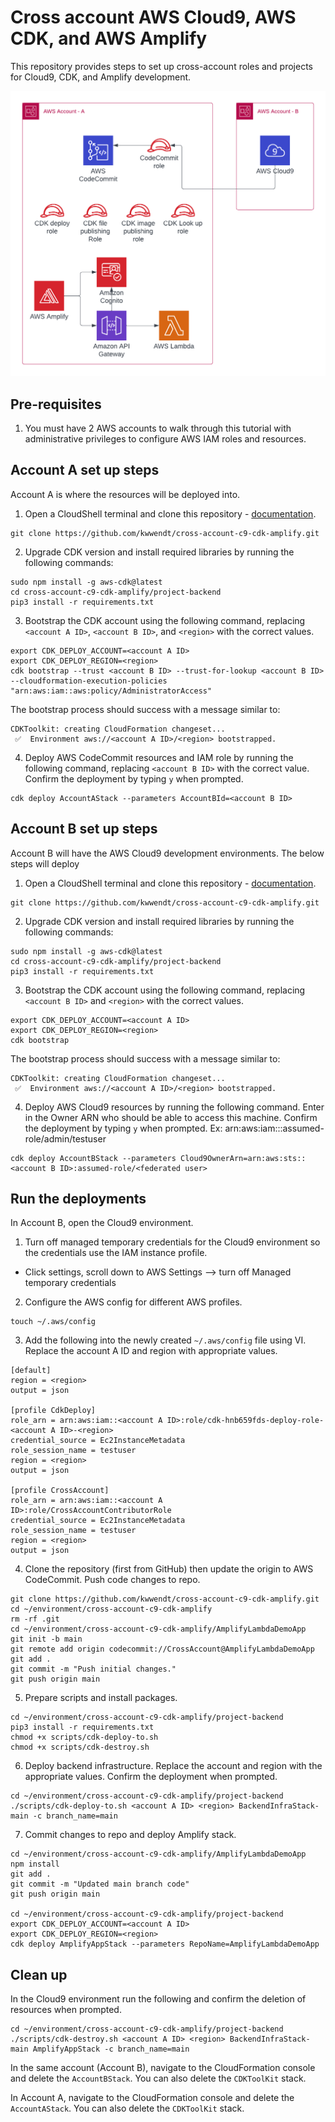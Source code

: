 # Cross account AWS Cloud9, AWS CDK, and AWS Amplify

This repository provides steps to set up cross-account roles and projects for Cloud9, CDK, and Amplify development.

![Architecture diagram](/img/C9-Cross-Account.png)

## Pre-requisites

1. You must have 2 AWS accounts to walk through this tutorial with administrative privileges to configure AWS IAM roles and resources.

## Account A set up steps

Account A is where the resources will be deployed into.

1. Open a CloudShell terminal and clone this repository - [documentation](https://docs.aws.amazon.com/cloudshell/latest/userguide/getting-started.html).

```
git clone https://github.com/kwwendt/cross-account-c9-cdk-amplify.git
```

2. Upgrade CDK version and install required libraries by running the following commands:

```
sudo npm install -g aws-cdk@latest
cd cross-account-c9-cdk-amplify/project-backend
pip3 install -r requirements.txt
```

3. Bootstrap the CDK account using the following command, replacing `<account A ID>`, `<account B ID>`, and `<region>` with the correct values.

```
export CDK_DEPLOY_ACCOUNT=<account A ID>
export CDK_DEPLOY_REGION=<region>
cdk bootstrap --trust <account B ID> --trust-for-lookup <account B ID> --cloudformation-execution-policies "arn:aws:iam::aws:policy/AdministratorAccess"
```

The bootstrap process should success with a message similar to:
```
CDKToolkit: creating CloudFormation changeset...
 ✅  Environment aws://<account A ID>/<region> bootstrapped.
```

4. Deploy AWS CodeCommit resources and IAM role by running the following command, replacing `<account B ID>` with the correct value. Confirm the deployment by typing `y` when prompted.

```
cdk deploy AccountAStack --parameters AccountBId=<account B ID>
```

## Account B set up steps

Account B will have the AWS Cloud9 development environments. The below steps will deploy 

1. Open a CloudShell terminal and clone this repository - [documentation](https://docs.aws.amazon.com/cloudshell/latest/userguide/getting-started.html).

```
git clone https://github.com/kwwendt/cross-account-c9-cdk-amplify.git
```

2. Upgrade CDK version and install required libraries by running the following commands:

```
sudo npm install -g aws-cdk@latest
cd cross-account-c9-cdk-amplify/project-backend
pip3 install -r requirements.txt
```

3. Bootstrap the CDK account using the following command, replacing `<account B ID>` and `<region>` with the correct values.

```
export CDK_DEPLOY_ACCOUNT=<account A ID>
export CDK_DEPLOY_REGION=<region>
cdk bootstrap
```

The bootstrap process should success with a message similar to:

```
CDKToolkit: creating CloudFormation changeset...
 ✅  Environment aws://<account A ID>/<region> bootstrapped.
```

 4. Deploy AWS Cloud9 resources by running the following command. Enter in the Owner ARN who should be able to access this machine. Confirm the deployment by typing `y` when prompted. Ex: arn:aws:iam::<account B ID>:assumed-role/admin/testuser

```
cdk deploy AccountBStack --parameters Cloud9OwnerArn=arn:aws:sts::<account B ID>:assumed-role/<federated user>
```

## Run the deployments

In Account B, open the Cloud9 environment.

1. Turn off managed temporary credentials for the Cloud9 environment so the credentials use the IAM instance profile.
- Click settings, scroll down to AWS Settings --> turn off Managed temporary credentials

2. Configure the AWS config for different AWS profiles.

```
touch ~/.aws/config
```

3. Add the following into the newly created `~/.aws/config` file using VI. Replace the account A ID and region with appropriate values.

```
[default]
region = <region>
output = json

[profile CdkDeploy]
role_arn = arn:aws:iam::<account A ID>:role/cdk-hnb659fds-deploy-role-<account A ID>-<region>
credential_source = Ec2InstanceMetadata
role_session_name = testuser
region = <region>
output = json

[profile CrossAccount]
role_arn = arn:aws:iam::<account A ID>:role/CrossAccountContributorRole
credential_source = Ec2InstanceMetadata
role_session_name = testuser
region = <region>
output = json
```

4. Clone the repository (first from GitHub) then update the origin to AWS CodeCommit. Push code changes to repo.

```
git clone https://github.com/kwwendt/cross-account-c9-cdk-amplify.git
cd ~/environment/cross-account-c9-cdk-amplify
rm -rf .git
cd ~/environment/cross-account-c9-cdk-amplify/AmplifyLambdaDemoApp
git init -b main
git remote add origin codecommit://CrossAccount@AmplifyLambdaDemoApp
git add .
git commit -m "Push initial changes."
git push origin main
```

5. Prepare scripts and install packages.

```
cd ~/environment/cross-account-c9-cdk-amplify/project-backend
pip3 install -r requirements.txt
chmod +x scripts/cdk-deploy-to.sh
chmod +x scripts/cdk-destroy.sh
```

6. Deploy backend infrastructure. Replace the account and region with the appropriate values. Confirm the deployment when prompted.

```
cd ~/environment/cross-account-c9-cdk-amplify/project-backend
./scripts/cdk-deploy-to.sh <account A ID> <region> BackendInfraStack-main -c branch_name=main
```

7. Commit changes to repo and deploy Amplify stack.

```
cd ~/environment/cross-account-c9-cdk-amplify/AmplifyLambdaDemoApp
npm install
git add .
git commit -m "Updated main branch code"
git push origin main

cd ~/environment/cross-account-c9-cdk-amplify/project-backend
export CDK_DEPLOY_ACCOUNT=<account A ID>
export CDK_DEPLOY_REGION=<region>
cdk deploy AmplifyAppStack --parameters RepoName=AmplifyLambdaDemoApp
```

## Clean up

In the Cloud9 environment run the following and confirm the deletion of resources when prompted.

```
cd ~/environment/cross-account-c9-cdk-amplify/project-backend
./scripts/cdk-destroy.sh <account A ID> <region> BackendInfraStack-main AmplifyAppStack -c branch_name=main
```

In the same account (Account B), navigate to the CloudFormation console and delete the `AccountBStack`. You can also delete the `CDKToolKit` stack.

In Account A, navigate to the CloudFormation console and delete the `AccountAStack`. You can also delete the `CDKToolKit` stack.